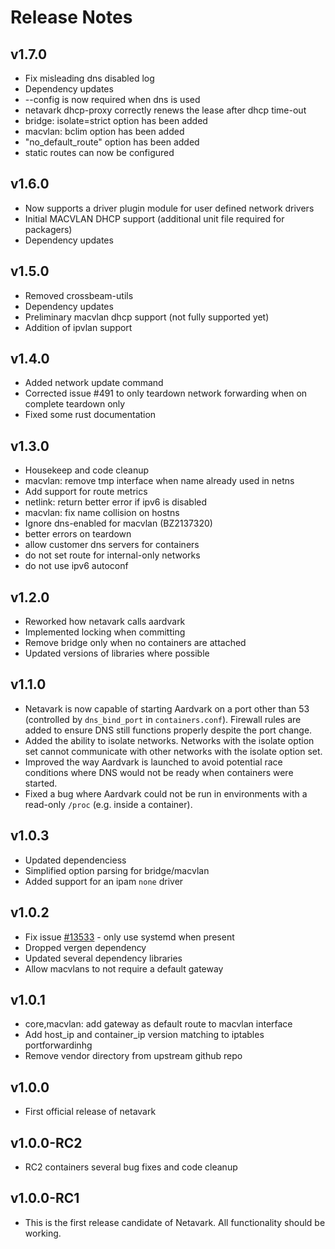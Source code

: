 # Release Notes

## v1.7.0
* Fix misleading dns disabled log
* Dependency updates
* --config is now required when dns is used
* netavark dhcp-proxy correctly renews the lease after dhcp time-out
* bridge: isolate=strict option has been added
* macvlan: bclim option has been added
* "no_default_route" option has been added
* static routes can now be configured

## v1.6.0
* Now supports a driver plugin module for user defined network drivers
* Initial MACVLAN DHCP support (additional unit file required for packagers)
* Dependency updates

## v1.5.0
* Removed crossbeam-utils
* Dependency updates
* Preliminary macvlan dhcp support (not fully supported yet)
* Addition of ipvlan support

## v1.4.0
* Added network update command
* Corrected issue #491 to only teardown network forwarding when on complete teardown only
* Fixed some rust documentation

## v1.3.0
* Housekeep and code cleanup
* macvlan: remove tmp interface when name already used in netns
* Add support for route metrics
* netlink: return better error if ipv6 is disabled
* macvlan: fix name collision on hostns
* Ignore dns-enabled for macvlan (BZ2137320)
* better errors on teardown
* allow customer dns servers for containers
* do not set route for internal-only networks
* do not use ipv6 autoconf

## v1.2.0
* Reworked how netavark calls aardvark
* Implemented locking when committing
* Remove bridge only when no containers are attached
* Updated versions of libraries where possible

## v1.1.0
* Netavark is now capable of starting Aardvark on a port other than 53 (controlled by `dns_bind_port` in `containers.conf`). Firewall rules are added to ensure DNS still functions properly despite the port change.
* Added the ability to isolate networks. Networks with the isolate option set cannot communicate with other networks with the isolate option set.
* Improved the way Aardvark is launched to avoid potential race conditions where DNS would not be ready when containers were started.
* Fixed a bug where Aardvark could not be run in environments with a read-only `/proc` (e.g. inside a container).

## v1.0.3
* Updated dependenciess
* Simplified option parsing for bridge/macvlan
* Added support for an ipam `none` driver


## v1.0.2
* Fix issue [#13533](https://github.com/containers/podman/issues/13533) - only use systemd when present
* Dropped vergen dependency
* Updated several dependency libraries
* Allow macvlans to not require a default gateway

## v1.0.1

* core,macvlan: add gateway as default route to macvlan interface
* Add host_ip and container_ip version matching to iptables portforwardinhg
* Remove vendor directory from upstream github repo

## v1.0.0
* First official release of netavark

## v1.0.0-RC2
* RC2 containers several bug fixes and code cleanup

## v1.0.0-RC1
* This is the first release candidate of Netavark. All functionality should be working.
